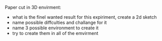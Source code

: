 Paper cut in 3D envirment:
- what is the finel wanted result for this expiriment, create a 2d sketch
- name possible diffculties and challange for it
- name 3 possible environment to create it
- try to create them in all of the emvirment
